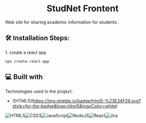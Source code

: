 <h1 align="center" id="title">StudNet Frontent</h1>

<p id="description">Web site for sharing academic information for students .</p>

<h2>🛠️ Installation Steps:</h2>

<p>1. create a react app</p>

```
npx create-react-app
```

  
  
<h2>💻 Built with</h2>

Technologies used in the project:

*  ![HTML5\](https://img.shields.io/badge/html5-%23E34F26.svg?style=for-the-badge&logo=html5&logoColor=white)

![HTML5](https://img.shields.io/badge/html5-%23E34F26.svg?style=for-the-badge&logo=html5&logoColor=white)![CSS3](https://img.shields.io/badge/css3-%231572B6.svg?style=for-the-badge&logo=css3&logoColor=white)![JavaScript](https://img.shields.io/badge/javascript-%23323330.svg?style=for-the-badge&logo=javascript&logoColor=%23F7DF1E)![NodeJS](https://img.shields.io/badge/node.js-6DA55F?style=for-the-badge&logo=node.js&logoColor=white)![React](https://img.shields.io/badge/react-%2320232a.svg?style=for-the-badge&logo=react&logoColor=%2361DAFB)![Jira](https://img.shields.io/badge/jira-%230A0FFF.svg?style=for-the-badge&logo=jira&logoColor=white)
